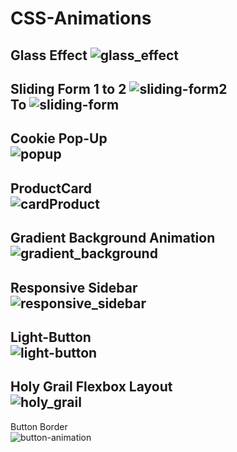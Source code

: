 # CSS-Animations
Glass Effect
![glass_effect](https://user-images.githubusercontent.com/61773458/180658009-11a8128b-5e50-4628-bf1a-a24539ba71dd.png)
----------------------------------------------------------------------------------------------------------------
Sliding Form 1 to 2
![sliding-form2](https://user-images.githubusercontent.com/61773458/180658024-2c97a91f-8e5a-49cc-8dee-18d56c404fb2.png)</br>
To
![sliding-form](https://user-images.githubusercontent.com/61773458/180658017-fc58c859-f760-4dc4-bb2f-86610f106a67.png)</br>
----------------------------------------------------------------------------------------------------------------
Cookie Pop-Up</br>
![popup](https://user-images.githubusercontent.com/61773458/180658002-a8eda3c6-7ba3-45a5-93d7-0f81713258ad.png)</br>
----------------------------------------------------------------------------------------------------------------
ProductCard</br>
![cardProduct](https://user-images.githubusercontent.com/61773458/180657988-d2a9ad3c-e8ea-4cb1-9951-3f3519373a88.png)</br>
----------------------------------------------------------------------------------------------------------------
Gradient Background Animation</br>
![gradient_background](https://user-images.githubusercontent.com/61773458/180657969-5c3c9435-94d9-4ac6-a0f6-6bfb1b9ce619.png)</br>
----------------------------------------------------------------------------------------------------------------
Responsive Sidebar</br>
![responsive_sidebar](https://user-images.githubusercontent.com/61773458/180657944-19c27500-5f23-4411-b6e5-e1461a243953.png)</br>
----------------------------------------------------------------------------------------------------------------
Light-Button</br>
![light-button](https://user-images.githubusercontent.com/61773458/180657925-7b91f7c9-a5d1-4b1e-8b3b-784e4b149dbd.png)</br>
----------------------------------------------------------------------------------------------------------------
Holy Grail Flexbox Layout</br>
![holy_grail](https://user-images.githubusercontent.com/61773458/180657911-ff738322-32f5-46e8-a678-170d98bb629e.png)</br>
----------------------------------------------------------------------------------------------------------------
Button Border </br>
![button-animation](https://user-images.githubusercontent.com/61773458/180657895-efba3432-d440-45b0-aabf-972ebac2a5c5.png)</br>

